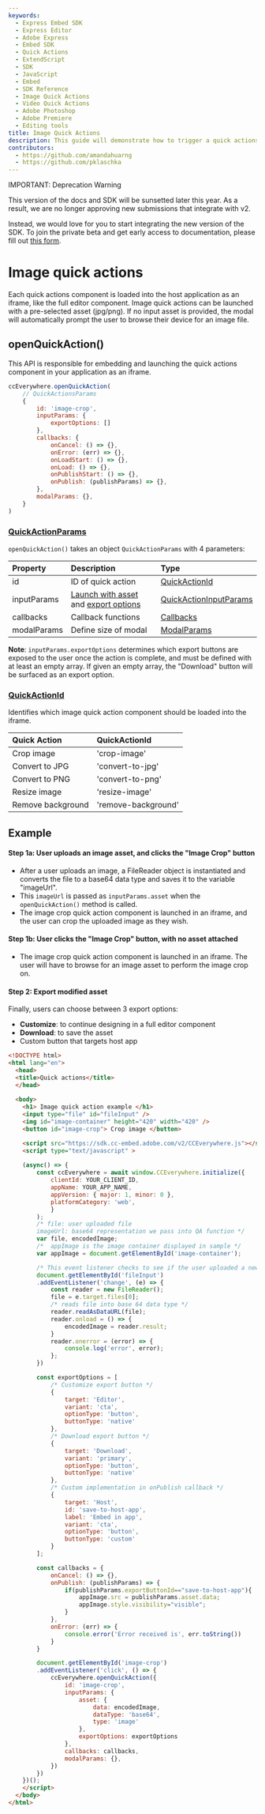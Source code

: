 ```yaml
---
keywords:
  - Express Embed SDK
  - Express Editor
  - Adobe Express
  - Embed SDK
  - Quick Actions
  - ExtendScript
  - SDK
  - JavaScript
  - Embed
  - SDK Reference
  - Image Quick Actions
  - Video Quick Actions
  - Adobe Photoshop
  - Adobe Premiere
  - Editing tools 
title: Image Quick Actions
description: This guide will demonstrate how to trigger a quick actions editor for images.
contributors:
  - https://github.com/amandahuarng
  - https://github.com/pklaschka
---
```


<InlineAlert variant="warning" slots="header, text1, text2" />

IMPORTANT: Deprecation Warning

This version of the docs and SDK will be sunsetted later this year. As a result, we are no longer approving new submissions that integrate with v2.

Instead, we would love for you to start integrating the new version of the SDK. To join the private beta and get early access to documentation, please fill out [this form](https://airtable.com/shryiOk1VwoWxUCZs?prefill_Platform=Adobe%20Express%20Embed%20SDK&hide_Platform=true).

# Image quick actions

Each quick actions component is loaded into the host application as an iframe, like the full editor component. Image quick actions can be launched with a pre-selected asset (jpg/png). If no input asset is provided, the modal will automatically prompt the user to browse their device for an image file.

## openQuickAction()

This API is responsible for embedding and launching the quick actions component in your application as an iframe.

```js
ccEverywhere.openQuickAction(
    // QuickActionsParams
    {
        id: 'image-crop', 
        inputParams: {
            exportOptions: []
        },
        callbacks: {
            onCancel: () => {},
            onError: (err) => {},
            onLoadStart: () => {},
            onLoad: () => {},
            onPublishStart: () => {},
            onPublish: (publishParams) => {},
        },
        modalParams: {},
    }
)
```

### [QuickActionParams](../../../reference/quick_actions/index.md#quickactionparams)

`openQuickAction()` takes an object `QuickActionParams` with 4 parameters:

| Property | Description | Type
| :-- | :-- | :--
| id | ID of quick action| [QuickActionId](../../../reference/quick_actions/index.md#quickactionid)
| inputParams | [Launch with asset](../../../reference/shared_types/index.md#asset) and [export options](../../../reference/quick_actions/index.md#exportoption) | [QuickActionInputParams](../../../reference/quick_actions/index.mdquickactioninputparams)
| callbacks | Callback functions | [Callbacks](../../../reference/shared_types/index.md#callbacks)
| modalParams | Define size of modal |  [ModalParams](../../../reference/shared_types/index.md#modalparams)

**Note**: `inputParams.exportOptions` determines which export buttons are exposed to the user once the action is complete, and must be defined with at least an empty array. If given an empty array, the "Download" button will be surfaced as an export option.

### [QuickActionId](../../../reference/quick_actions/index.md#quickactionid)

Identifies which image quick action component should be loaded into the iframe.

| Quick Action | QuickActionId
| :-- | :--
| Crop image | 'crop-image'
| Convert to JPG | 'convert-to-jpg'
| Convert to PNG | 'convert-to-png'
| Resize image | 'resize-image'
| Remove background | 'remove-background'

## Example

#### Step 1a: User uploads an image asset, and clicks the "Image Crop" button

* After a user uploads an image, a FileReader object is instantiated and converts the file to a base64 data type and saves it to the variable "imageUrl".
* This `imageUrl` is passed as `inputParams.asset` when the `openQuickAction()` method is called.
* The image crop quick action component is launched in an iframe, and the user can crop the uploaded image as they wish.

#### Step 1b: User clicks the "Image Crop" button, with no asset attached

* The image crop quick action component is launched in an iframe. The user will have to browse for an image asset to perform the image crop on.

#### Step 2: Export modified asset

Finally, users can choose between 3 export options:

* **Customize**: to continue designing in a full editor component
* **Download**: to save the asset
* Custom button that targets host app

```html
<!DOCTYPE html>
<html lang="en">
  <head>
  <title>Quick actions</title>
  </head>
    
  <body>
    <h1> Image quick action example </h1>
    <input type="file" id="fileInput" />
    <img id="image-container" height="420" width="420" />
    <button id="image-crop"> Crop image </button>

    <script src="https://sdk.cc-embed.adobe.com/v2/CCEverywhere.js"></script>
    <script type="text/javascript" >
    
    (async() => {
        const ccEverywhere = await window.CCEverywhere.initialize({
            clientId: YOUR_CLIENT_ID,
            appName: YOUR_APP_NAME,
            appVersion: { major: 1, minor: 0 },
            platformCategory: 'web',
            }
        );
        /* file: user uploaded file
        imageUrl: base64 representation we pass into QA function */
        var file, encodedImage;
        /*  appImage is the image container displayed in sample */
        var appImage = document.getElementById('image-container');

        /* This event listener checks to see if the user uploaded a new file */
        document.getElementById('fileInput')
        .addEventListener('change', (e) => {
            const reader = new FileReader();
            file = e.target.files[0];
            /* reads file into base 64 data type */
            reader.readAsDataURL(file);
            reader.onload = () => {
                encodedImage = reader.result;
            }
            reader.onerror = (error) => {
                console.log('error', error);
            };
        })

        const exportOptions = [
            /* Customize export button */
            {
                target: 'Editor',
                variant: 'cta',
                optionType: 'button',
                buttonType: 'native'
            },
            /* Download export button */
            {
                target: 'Download',
                variant: 'primary',
                optionType: 'button',
                buttonType: 'native'
            },
            /* Custom implementation in onPublish callback */
            {
                target: 'Host',
                id: 'save-to-host-app',
                label: 'Embed in app',
                variant: 'cta',
                optionType: 'button',
                buttonType: 'custom'
            }
        ];

        const callbacks = {
            onCancel: () => {},
            onPublish: (publishParams) => {
                if(publishParams.exportButtonId=="save-to-host-app"){
                    appImage.src = publishParams.asset.data;
                    appImage.style.visibility="visible";
                }
            },
            onError: (err) => {
                console.error('Error received is', err.toString())
            }
        }

        document.getElementById('image-crop')
        .addEventListener('click', () => {
            ccEverywhere.openQuickAction({
                id: 'image-crop', 
                inputParams: {
                    asset: {
                        data: encodedImage, 
                        dataType: 'base64', 
                        type: 'image'
                    }, 
                    exportOptions: exportOptions
                },
                callbacks: callbacks,
                modalParams: {},
            })
        })
    })();
    </script>
  </body> 
</html>
```
